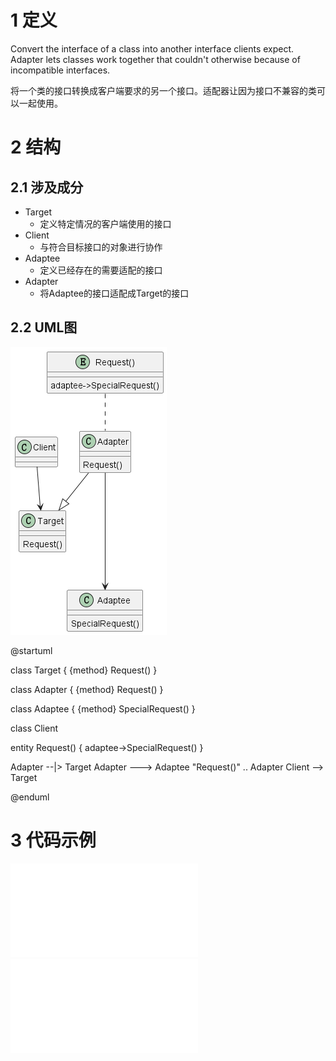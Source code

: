 

# 1 定义

Convert the interface of a class into another interface clients expect. Adapter lets
classes work together that couldn't otherwise because of incompatible interfaces.

将一个类的接口转换成客户端要求的另一个接口。适配器让因为接口不兼容的类可以一起使用。


# 2 结构

## 2.1 涉及成分

* Target
  * 定义特定情况的客户端使用的接口
* Client
  * 与符合目标接口的对象进行协作
* Adaptee
  * 定义已经存在的需要适配的接口
* Adapter
  * 将Adaptee的接口适配成Target的接口

## 2.2 UML图

![](../attachment/Adapter01.png)

@startuml

class Target
{
    {method} Request()
}

class Adapter
{
    {method} Request()
}

class Adaptee
{
    {method} SpecialRequest()
}

class Client

entity Request()
{
    adaptee->SpecialRequest()
}

Adapter --|> Target
Adapter ---> Adaptee
"Request()" .. Adapter
Client --> Target

@enduml


# 3 代码示例

![HeaderFile](../include/Adapter.h)
![TestFiel](../src/Adapter.cpp)

